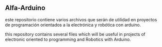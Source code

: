 ## Alfa-Arduino
este repositorio contiene varios archivos
que serán de utilidad en proyectos de
programación orientados a la electrónica y
robótica con arduino.

this repository contains several files
which will be useful in projects of
electronic oriented to programming and
Robotics with Arduino.

